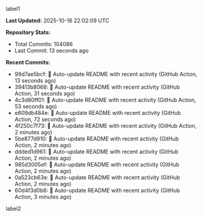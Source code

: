 
label1 
<!-- ACTIVITY_START -->
**Last Updated:** 2025-10-16 22:02:09 UTC

**Repository Stats:**
- Total Commits: 104086
- Last Commit: 13 seconds ago

**Recent Commits:**
- 99d7ae5bcf: 🤖 Auto-update README with recent activity (GitHub Action, 13 seconds ago)
- 39413b8068: 🤖 Auto-update README with recent activity (GitHub Action, 31 seconds ago)
- 4c3d80ff01: 🤖 Auto-update README with recent activity (GitHub Action, 53 seconds ago)
- e609db484e: 🤖 Auto-update README with recent activity (GitHub Action, 72 seconds ago)
- 4f250c7f73: 🤖 Auto-update README with recent activity (GitHub Action, 2 minutes ago)
- 5be877d910: 🤖 Auto-update README with recent activity (GitHub Action, 2 minutes ago)
- ddded1d961: 🤖 Auto-update README with recent activity (GitHub Action, 2 minutes ago)
- 985d3005ef: 🤖 Auto-update README with recent activity (GitHub Action, 2 minutes ago)
- 0a523cb63e: 🤖 Auto-update README with recent activity (GitHub Action, 2 minutes ago)
- 60d4f3d0b6: 🤖 Auto-update README with recent activity (GitHub Action, 3 minutes ago)
<!-- ACTIVITY_END -->

label2
